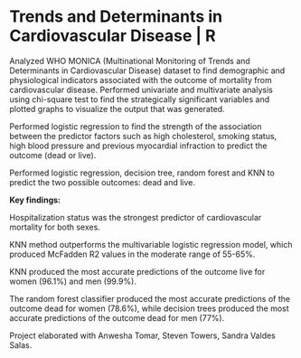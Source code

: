 #  Trends and Determinants in Cardiovascular Disease | R

Analyzed WHO MONICA (Multinational Monitoring of Trends and Determinants in Cardiovascular Disease) dataset to find demographic and physiological indicators associated with the outcome of mortality from cardiovascular disease.
Performed univariate and multivariate analysis using chi-square test to find the strategically significant variables and plotted graphs to visualize the output that was generated.

Performed logistic regression to find the strength of the association between the predictor factors such as high cholesterol, smoking status, high blood pressure and previous myocardial infraction to predict the outcome (dead or live).

Performed logistic regression, decision tree, random forest and KNN to predict the two possible outcomes: dead and live.

**Key findings:**

Hospitalization status was the strongest predictor of cardiovascular mortality for both sexes.

KNN method outperforms the multivariable logistic regression model, which produced McFadden R2 values in the moderate range of 55-65%.

KNN produced the most accurate predictions of the outcome live for women (96.1%) and men (99.9%).

The random forest classifier produced the most accurate predictions of the outcome dead for women (78.6%), while decision trees produced the most accurate predictions of the outcome dead for men (77%).


Project elaborated with Anwesha Tomar, Steven Towers, Sandra Valdes Salas.
